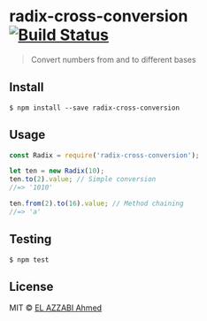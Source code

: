 # radix-cross-conversion [![Build Status](https://travis-ci.org/elazzabi/radix-cross-conversion.svg?branch=master)](https://travis-ci.org/elazzabi/radix-cross-conversion)

> Convert numbers from and to different bases

## Install

```
$ npm install --save radix-cross-conversion
```

## Usage

```js
const Radix = require('radix-cross-conversion');

let ten = new Radix(10);
ten.to(2).value; // Simple conversion
//=> '1010'

ten.from(2).to(16).value; // Method chaining
//=> 'a'

```

## Testing

```
$ npm test
```

## License

MIT © [EL AZZABI Ahmed](http://elazzabi.com)
